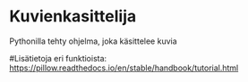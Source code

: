 # Kuvienkasittelija
Pythonilla tehty ohjelma, joka käsittelee kuvia

#Lisätietoja eri funktioista: https://pillow.readthedocs.io/en/stable/handbook/tutorial.html


